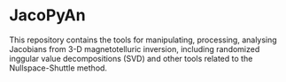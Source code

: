 # JacoPyAn
This repository contains the tools for manipulating, processing, analysing Jacobians from 3-D magnetotelluric inversion, including randomized inggular value decompositions (SVD) and other tools related to the Nullspace-Shuttle method.
